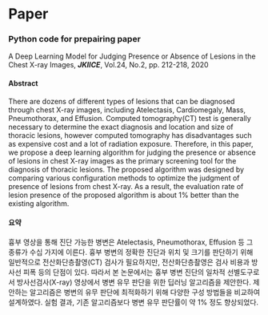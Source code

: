 # Paper

### Python code for prepairing paper

A Deep Learning Model for Judging Presence or Absence of Lesions in the Chest X-ray Images, ***JKIICE***, Vol.24, No.2, pp. 212-218, 2020


#### Abstract
 There are dozens of different types of lesions that can be diagnosed through chest X-ray images, including Atelectasis, Cardiomegaly, Mass, Pneumothorax, and Effusion. Computed tomography(CT) test is generally necessary to determine the exact diagnosis and location and size of thoracic lesions, however computed tomography has disadvantages such as expensive cost and a lot of radiation exposure. Therefore, in this paper, we propose a deep learning algorithm for judging the presence or absence of lesions in chest X-ray images as the primary screening tool for the diagnosis of thoracic lesions. The proposed algorithm was designed by comparing various configuration methods to optimize the judgment of presence of lesions from chest X-ray. As a result, the evaluation rate of lesion presence of the proposed algorithm is about 1% better than the existing algorithm.
 
 
#### 요약
 흉부 영상을 통해 진단 가능한 병변은 Atelectasis, Pneumothorax, Effusion 등 그 종류가 수십 가지에 이른다. 흉부 병변의 정확한 진단과 위치 및 크기를 판단하기 위해 일반적으로 전산화단층촬영(CT) 검사가 필요하지만, 전산화단층촬영은 검사 비용과 방사선 피폭 등의 단점이 있다. 따라서 본 논문에서는 흉부 병변 진단의 일차적 선별도구로서 방사선검사(X-ray) 영상에서 병변 유무 판단을 위한 딥러닝 알고리즘을 제안한다. 제안하는 알고리즘은 병변의 유무 판단에 최적화하기 위해 다양한 구성 방법들을 비교하여 설계하였다. 실험 결과, 기존 알고리즘보다 병변 유무 판단률이 약 1% 정도 향상되었다.
